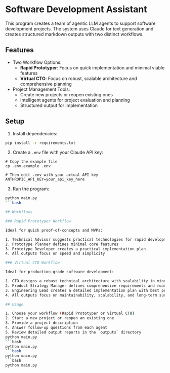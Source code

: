 # Software Development Assistant

This program creates a team of agentic LLM agents to support software development projects. The system uses Claude for text generation and creates structured markdown outputs with two distinct workflows.

## Features

- Two Workflow Options:
  - **Rapid Prototyper**: Focus on quick implementation and minimal viable features
  - **Virtual CTO**: Focus on robust, scalable architecture and comprehensive planning
- Project Management Tools:
  - Create new projects or reopen existing ones
  - Intelligent agents for project evaluation and planning
  - Structured output for implementation

## Setup

1. Install dependencies:
```bash
pip install -r requirements.txt
```

2. Create a `.env` file with your Claude API key:
```
# Copy the example file
cp .env.example .env

# Then edit .env with your actual API key
ANTHROPIC_API_KEY=your_api_key_here
```

3. Run the program:
```bash
python main.py
```bash

## Workflows

### Rapid Prototyper Workflow

Ideal for quick proof-of-concepts and MVPs:

1. Technical Advisor suggests practical technologies for rapid development
2. Prototype Planner defines minimal core features
3. Prototype Developer creates a practical implementation plan
4. All outputs focus on speed and simplicity

### Virtual CTO Workflow

Ideal for production-grade software development:

1. CTO designs a robust technical architecture with scalability in mind
2. Product Strategy Manager defines comprehensive requirements and roadmap
3. Engineering Lead creates a detailed implementation plan with best practices
4. All outputs focus on maintainability, scalability, and long-term success

## Usage

1. Choose your workflow (Rapid Prototyper or Virtual CTO)
2. Start a new project or reopen an existing one
3. Provide a project description
4. Answer follow-up questions from each agent
5. Review detailed output reports in the `outputs` directory 
python main.py
```bash
python main.py
```bash
python main.py
```bash
python main.py
```